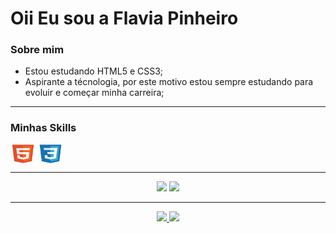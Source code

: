 <h1>Oii Eu sou a Flavia Pinheiro</h1>
<h3> Sobre mim  </h3>
<ul>
  <li>Estou estudando HTML5 e CSS3;
  <li> Aspirante a técnologia, por este motivo estou sempre estudando para evoluir e começar minha carreira;
</ul>
<hr>
  <h3>Minhas Skills</h3>
 <p align = "left" </p>
    <img align="center" alt="Flavia-HTML" height="30" width="40" src="https://raw.githubusercontent.com/devicons/devicon/master/icons/html5/html5-original.svg">
  <img align="center" alt="Flavia-CSS" height="30" width="40" src="https://raw.githubusercontent.com/devicons/devicon/master/icons/css3/css3-original.svg">
  <hr>
<div align = "center">
<a herf = "https://github.com/piinheiroflavia">
  <img height="180em" src="https://github-readme-stats.vercel.app/api?username=piinheiroflavia&show_icons=true&theme=dracula&include_all_commits=true&count_private=true"/>
   <img height="180em" src="https://github-readme-stats.vercel.app/api/top-langs/?username=piinheiroflavia&layout=compact&langs_count=7&theme=dracula"/>
</div>
<hr>  
<div align = "center"> 
<a href="https://www.instagram.com/piinheiroflavia/" target="_blank">
    <img src="https://img.shields.io/badge/-Instagram-%23E4405F?style=for-the-badge&logo=instagram&logoColor=white">
</a>
<a href="https://www.linkedin.com/in/ana-flavia-g-pinheiro-79932521a/" target="_blank">
    <img src="https://img.shields.io/badge/linkedin-%230077B5.svg?&style=for-the-badge&logo=linkedin&logoColor=white&link=mailto:https://www.linkedin.com/in/mateusaraujobarros/">
</a>
</div>
